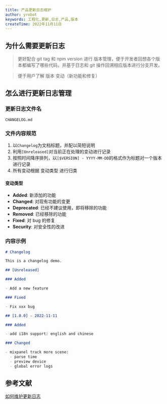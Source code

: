 ```yaml
---
title: 产品更新日志维护
author: yrobot
keywords: 工程化,更新,日志,产品,版本
createTime: 2022年11月11日
---
```


## 为什么需要更新日志

> 更好配合 git tag 和 npm version 进行 版本管理，便于开发者回想各个版本都编写了哪些代码，并基于日志和 git 操作回溯相应版本进行分支开发。

> 便于用户了解 版本 变动（新功能和修复）

## 怎么进行更新日志管理

### 更新日志文件名

`CHANGELOG.md`

### 文件内容规范

1. 以`Changelog`为文档标题，并配以简短说明
2. 利用`[Unreleased]`对当前正在处理的变动进行记录
3. 按照时间降序排列，以`[$VERSION] - YYYY-MM-DD`的格式作为标题对一个版本进行记录
4. 所有变动根据 变动类型 进行归类

#### 变动类型

- **Added**: 新添加的功能
- **Changed**: 对现有功能的变更
- **Deprecated**: 已经不建议使用，即将移除的功能
- **Removed**: 已经移除的功能
- **Fixed**: 对 bug 的修复
- **Security**: 对安全性的改进

### 内容示例

```markdown
# Changelog

This is a changelog demo.

## [Unreleased]

### Added

- Add a new feature

### Fixed

- Fix xxx bug

## [1.0.0] - 2022-11-11

### Added

- add i18n support: english and chinese

### Changed

- mixpanel track more scene:
  - parse time
  - preview device
  - global error logs
```

## 参考文献

[如何维护更新日志](https://keepachangelog.com/zh-CN/1.0.0/)
